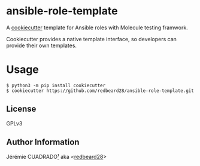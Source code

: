 ansible-role-template
=====================

A [cookiecutter](https://github.com/audreyr/cookiecutter) template for Ansible roles with Molecule testing framwork. 

Cookiecutter provides a native template interface, so developers can
provide their own templates.


Usage
=====


    $ python3 -m pip install cookiecutter
    $ cookiecutter https://github.com/redbeard28/ansible-role-template.git

License
-------

GPLv3


Author Information
------------------

Jérémie CUADRADO[¹](mailto:info@redbeard-consulting.fr) aka <[redbeard28](https://github.com/redbeard28)>

